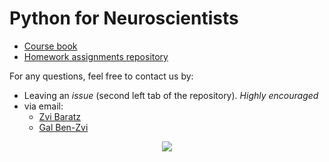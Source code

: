 # Python for Neuroscientists

- [Course book](https://sagol-python-for-neuroscientists.github.io/textbook-public/intro.html)
- [Homework assignments repository](https://github.com/sagol-python-for-neuroscientists/course_site_2021.git)

For any questions, feel free to contact us by:

- Leaving an _issue_ (second left tab of the repository). _Highly encouraged_
- via email:
  - [Zvi Baratz](mailto:zvibaratz@mail.tau.ac.il)
  - [Gal Ben-Zvi](mailto:hershkovitz1@mail.tau.ac.il)

<p align="center">
  <img src="https://i.redd.it/uafkeky6huc11.jpg">
</p>